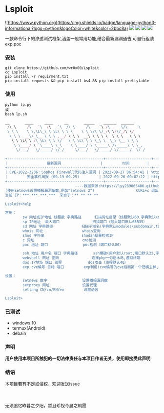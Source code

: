 # Lsploit
![https://www.python.org](https://img.shields.io/badge/language-python3-informational?logo=python&logoColor=white&color=2bbc8a)
![](https://img.shields.io/badge/features-convenient-informational?style=for-the-badge&logo=appveyor)
![](https://img.shields.io/badge/tested-termux-green?style=for-the-badge&logo=appveyor)
![](https://img.shields.io/github/issues/wr0x00/Lsploit?style=for-the-badge&logo=appveyor)
![](https://img.shields.io/github/stars/wr0x00/Lsploit?style=for-the-badge&logo=appveyor)

一款命令行下的渗透测试框架,涵盖一般常用功能,结合最新漏洞通告,可自行组装exp,poc

### 安装
```shell
git clone https://github.com/wr0x00/Lsploit
cd Lsploit
pip install -r requirment.txt
pip install requests && pip install bs4 && pip install prettytable
```
### 使用
```shell
python lp.py
或
bash lp.sh
```
```js
__       ____     ____     __       _____    ______  ______   
 /\ \     /\  _`\  /\  _`\  /\ \     /\  __`\ /\__  _\/\__  _\  
 \ \ \    \ \,\L\_\ \ \L\ \ \ \    \ \ \/\ \/_/\ \/\/_/\ \/  
  \ \ \  __\/_\__ \ \ \ ,__/ \ \ \  __\ \ \ \ \  \ \ \   \ \ \  
   \ \ \L\ \ /\ \L\ \ \ \/   \ \ \L\ \ \ \_\ \  \_\ \__ \ \ \ 
    \ \____/ \ `\____\ \_\    \ \____/ \ \_____\ /\_____\ \ \_、
     \/___/   \/_____/ \/_/     \/___/   \/_____/ \/_____/  \/_/

+--------------------------------------------+---------------------+------------------------------------------------------------------------+
|                  最新漏洞                  |         时间        |                                  详情                                  |
+--------------------------------------------+---------------------+------------------------------------------------------------------------+
| CVE-2022-3236：Sophos Firewall代码注入漏洞 | 2022-09-27 06:54:41 | https://cert.360.cn/warning/detail?id=7dd2729178b6e52796bd57708b3266ed |
|         安全事件周报 (09.19-09.25)         | 2022-09-26 09:02:22 | https://cert.360.cn/warning/detail?id=105231120c8d712dd9c394d27128c4a6 |
+--------------------------------------------+---------------------+------------------------------------------------------------------------+
                                ----数据来源:https://lyy289065406.github.io/threat-broadcast
(使用setnows设置播报漏洞条数,例如“setnows 2”)                   CURL+c 退出
当前 IP：***.***.***.***  来自于：** ** ** **

Lsploit>help

常用：
        sw 网址或IP地址 线程数 字典路径      扫描网址目录（线程默认60,字典默认\modules\dict.t
        sp IP地址  最大端口               扫描端口（最大端口默认65535）
        sd 网址 字典路径             扫描子域名(字典默认modules\subdomain.txt)
        whois 网址                  whois查询
        shod 字符串                 shodan批量检索IP
        c 网址                      cms检测
        poc 地址 端口                poc检测（端口默认80）

        ssh 地址 用户名 端口 字典路径       ssh爆破(用户默认root,端口默认22,字典路径默认modul
        webshell 网址 密码               连接php一句话木马,虚拟终端
        dos IP地址 端口 线程            dos攻击（线程默认40）
        exp cve编号 目标 端口         exp利用(cve编号的cve后面第一个短横去掉,如cve-2018-9995

设置：
        setnews 数字                设置播报漏洞数
        setproxy 网址               设置代理
        setlang CN/cn/EN/en         设置语言

Lsploit>
```
### 已测试
 * windows 10
 * termux(Android)
 * debain
 
### 声明
**用户使用本项目所触犯的一切法律责任与本项目作者无关，使用即接受此声明**

### 结语
本项目若有不足或侵权，欢迎发送issue
  <br>
  <br>
  <br>
  <br>
无须追忆昨暮之夕阳，暂且珍视今晨之朝霞
